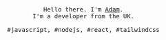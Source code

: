 <p align="center">
  <br>
  <br>
  <br>
  <samp>Hello there. I'm <a href="https://mellorad.com">Adam</a>.<br>I'm a developer from the UK.<br><br>#javascript, #nodejs, #react, #tailwindcss</samp>
  <br>
  <br>
  <br>
</p>
